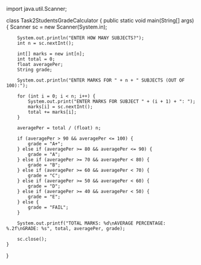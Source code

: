 import java.util.Scanner;

class  Task2StudentsGradeCalculator {
    public static void main(String[] args) {
        Scanner sc = new Scanner(System.in);

        System.out.println("ENTER HOW MANY SUBJECTS?");
        int n = sc.nextInt();

        int[] marks = new int[n];
        int total = 0;
        float averagePer;
        String grade;

        System.out.println("ENTER MARKS FOR " + n + " SUBJECTS (OUT OF 100):");

        for (int i = 0; i < n; i++) {
            System.out.print("ENTER MARKS FOR SUBJECT " + (i + 1) + ": ");
            marks[i] = sc.nextInt();
            total += marks[i];
        }

        averagePer = total / (float) n;

        if (averagePer > 90 && averagePer <= 100) {
            grade = "A+";
        } else if (averagePer >= 80 && averagePer <= 90) {
            grade = "A";
        } else if (averagePer >= 70 && averagePer < 80) {
            grade = "B";
        } else if (averagePer >= 60 && averagePer < 70) {
            grade = "C";
        } else if (averagePer >= 50 && averagePer < 60) {
            grade = "D";
        } else if (averagePer >= 40 && averagePer < 50) {
            grade = "E";
        } else {
            grade = "FAIL";
        }

        System.out.printf("TOTAL MARKS: %d\nAVERAGE PERCENTAGE: %.2f\nGRADE: %s", total, averagePer, grade);

        sc.close();
    }
}

